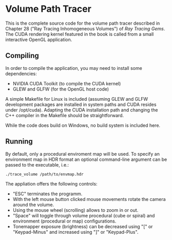 # Volume Path Tracer

This is the complete source code for the volume path tracer described in Chapter 28 ("Ray Tracing Inhomogeneous Volumes") of _Ray Tracing Gems_. The CUDA rendering kernel featured in the book is called from a small interactive OpenGL application.

## Compiling

In order to compile the application, you may need to install some dependencies:

- NVIDIA CUDA Toolkit (to compile the CUDA kernel)
- GLEW and GLFW (for the OpenGL host code)

A simple Makefile for Linux is included (assuming GLEW and GLFW development packages are installed in system paths and CUDA resides under /opt/cuda). Adapting the CUDA installation path and changing the C++ compiler in the Makefile should be straightforward.

While the code does build on Windows, no build system is included here.

## Running

By default, only a procedural enviroment map will be used. To specify an environment map in HDR format an optional command-line argument can be passed to the executable, i.e.:

```bash
./trace_volume /path/to/envmap.hdr
```

The appliation offers the following controls:

- "ESC" terminates the programm.
- With the left mouse button clicked mouse movements rotate the camera around the volume.
- Using the mouse wheel (scrolling) allows to zoom in or out.
- "Space" will toggle through volume procedural (cube or spiral) and environment (procedural or map) configurations.
- Tonemapper exposure (brightness) can be decreased using "[" or "Keypad-Minus" and increased using "]" or "Keypad-Plus".




